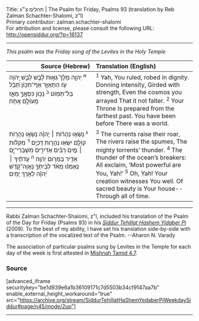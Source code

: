 <html>
<head></head>
<body>
Title: תהלים צ״ג | The Psalm for Friday, Psalms 93 (translation by Reb Zalman Schachter-Shalomi, z”l)<br />
Primary contributor: zalman.schachter-shalomi<br />
For attribution and license, please consult the following URL: <a href="http://opensiddur.org/?p=16137">http://opensiddur.org/?p=16137</a>
<p />
<hr />

<div class="english">
<em>This psalm was the Friday song of the Levites  in the Holy Temple</em>
</div>

<table style="margin-left: auto;margin-right: auto;" class="draggable">
<thead><tr><th id="x" style="text-align: right;">Source (Hebrew)</th><th style="text-align: left;">Translation (English)</th></tr></thead>
<tbody>
<tr>
<td style="vertical-align:top;" width="46%">
<div class="liturgy"><span lang="he">
<sup>א</sup>&nbsp;יְהוָ֣ה מָלָךְ֮ גֵּא֪וּת לָ֫בֵ֥שׁ 
לָבֵ֣שׁ יְ֭הוָה 
עֹ֣ז הִתְאַזָּ֑ר 
אַף־תִּכּ֥וֹן תֵּ֝בֵ֗ל 
בַּל־תִּמּֽוֹט׃
<sup>ב</sup>&nbsp;נָכ֣וֹן 
כִּסְאֲךָ֣ 
מֵאָ֑ז 
מֵֽעוֹלָ֣ם אָֽתָּה׃
</span></div>
</td>
 
<td style="vertical-align:top;" width="53%">
<div class="english">
<sup>1</sup>&nbsp;Yah, You ruled, robed in dignity.
Donning intensity,
Girded with strength,
Even the cosmos you arrayed
That it not falter.
<sup>2</sup>&nbsp;Your Throne 
Is prepared from the farthest past.
You have been before
There was a world.
</div></td>
</tr>


<tr>
<td style="vertical-align:top;" width="46%">
<div class="liturgy"><span lang="he">
<sup>ג</sup>&nbsp;נָשְׂא֤וּ נְהָר֨וֹת ׀ יְֽהוָ֗ה 
נָשְׂא֣וּ נְהָר֣וֹת קוֹלָ֑ם 
יִשְׂא֖וּ נְהָר֣וֹת דָּכְיָֽם׃
<sup>ד</sup>&nbsp;מִקֹּל֨וֹת ׀ מַ֤יִם רַבִּ֗ים אַדִּירִ֣ים מִשְׁבְּרֵי־יָ֑ם 
אַדִּ֖יר בַּמָּר֣וֹם יְהוָֽה׃
<sup>ה</sup>&nbsp;עֵֽדֹתֶ֨יךָ ׀ 
נֶאֶמְנ֬וּ מְאֹ֗ד 
לְבֵיתְךָ֥ נַאֲוָה־קֹ֑דֶשׁ יְ֝הוָ֗ה 
לְאֹ֣רֶךְ יָמִֽים׃
</span></div>
</td>
 
<td style="vertical-align:top;" width="53%">
<div class="english">
<sup>3</sup>&nbsp;The currents raise their roar,
The rivers raise the spumes,
The mighty torrents' thunder.
<sup>4</sup>&nbsp;The thunder of the ocean’s breakers: All exclaim, 
‘Most powerful are You, Yah!’
<sup>5</sup>&nbsp;Oh, Yah! Your creation 
witnesses You well.
Of sacred beauty is Your house--
Through all of time.
</div></td>
 </tr>
</tbody></table>

<hr />

Rabbi Zalman Schachter-Shalomi, z"l, included his translation of the Psalm of the Day for Friday (Psalms 93) in his <em><a href="https://opensiddur.org/siddurim/ha-ari/neo-hasidut/reb-zalmans-open-siddur-tehillat-hashem/">Siddur Tehillat Hashem Yidaber Pi</a></em> (2009). To the best of my ability, I have set his translation side-by-side with a transcription of the vocalized text of the Psalm. --Aharon N. Varady

The association of particular psalms sung by Levites in the Temple for each day of the week is first attested in <a href="https://www.sefaria.org/Mishnah_Tamid.7.4?lang=bi">Mishnah Tamid 4.7</a>.

<h3>Source</h3>

[advanced_iframe securitykey="be1d939e6a1b36109171c7d5503b34cf9147aa7b" enable_external_height_workaround="true" src="https://archive.org/stream/SiddurTehillatHaShemYedaberPiWeekdaySiddur#page/n45/mode/2up"]

<hr />

&nbsp;
</body>
</html>